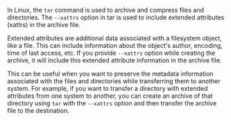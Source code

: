 In Linux, the `tar` command is used to archive and compress files and directories. The `--xattrs` option in tar is used to include extended attributes (xattrs) in the archive file.

Extended attributes are additional data associated with a filesystem object, like a file. This can include information about the object's author, encoding, time of last access, etc. If you provide `--xattrs` option while creating the archive, it will include this extended attribute information in the archive file.

This can be useful when you want to preserve the metadata information associated with the files and directories while transferring them to another system. For example, if you want to transfer a directory with extended attributes from one system to another, you can create an archive of that directory using `tar` with the `--xattrs` option and then transfer the archive file to the destination.
